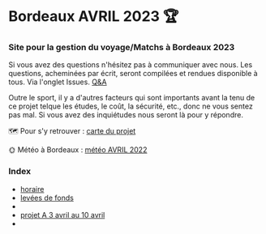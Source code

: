 # Bordeaux AVRIL 2023 🏆

### Site pour la gestion du voyage/Matchs à Bordeaux 2023

Si vous avez des questions n'hésitez pas à communiquer avec nous. Les questions, acheminées par écrit, seront compilées et rendues disponible à tous.  Via l'onglet Issues. [Q&A](https://github.com/guyfrancoeur/Bordeaux2023/issues)

Outre le sport, il y a d'autres facteurs qui sont importants avant la tenu de ce projet telque les études, le coût, la sécurité, etc., donc ne vous sentez pas mal. Si vous avez des inquiétudes nous seront là pour y répondre.

🗺 Pour s'y retrouver : [carte du projet](https://www.google.com/maps/d/u/0/edit?mid=1VdnA9ThqQF8tnUslz9Hj8aTbvQNUm58&usp=sharing)

🌞 Météo à Bordeaux : [météo AVRIL 2022](https://www.historique-meteo.net/france/aquitaine/bordeaux/2022/04/)

### Index

- [horaire](./horaire.md)
- [levées de fonds](./fonds.md)
- 
- [projet A 3 avril au 10 avril](./projetA.md)
- 
